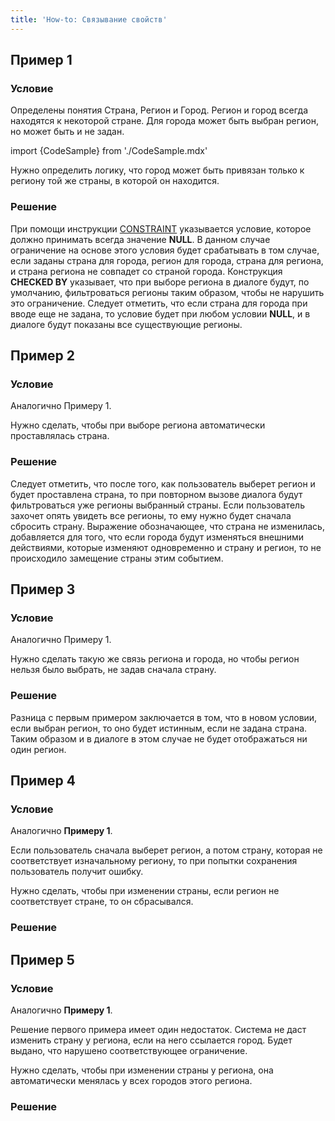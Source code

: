 ```yaml
---
title: 'How-to: Связывание свойств'
---
```


## Пример 1

### Условие

Определены понятия Страна, Регион и Город. Регион и город всегда находятся к некоторой стране. Для города может быть выбран регион, но может быть и не задан.

import {CodeSample} from './CodeSample.mdx'

<CodeSample url="https://ru-documentation.lsfusion.org/sample?file=UseCaseDependentProperties&block=sample1"/>

Нужно определить логику, что город может быть привязан только к региону той же страны, в которой он находится.

### Решение

<CodeSample url="https://ru-documentation.lsfusion.org/sample?file=UseCaseDependentProperties&block=solution1"/>

При помощи инструкции [CONSTRAINT](CONSTRAINT_instruction.md) указывается условие, которое должно принимать всегда значение **NULL**. В данном случае ограничение на основе этого условия будет срабатывать в том случае, если заданы страна для города, регион для города, страна для региона, и страна региона не совпадет со страной города. Конструкция **CHECKED BY** указывает, что при выборе региона в диалоге будут, по умолчанию, фильтроваться регионы таким образом, чтобы не нарушить это ограничение. Следует отметить, что если страна для города при вводе еще не задана, то условие будет при любом условии **NULL**, и в диалоге будут показаны все существующие регионы.

## Пример 2

### Условие

Аналогично Примеру 1.

Нужно сделать, чтобы при выборе региона автоматически проставлялась страна.

### Решение

<CodeSample url="https://ru-documentation.lsfusion.org/sample?file=UseCaseDependentProperties&block=solution2"/>

Следует отметить, что после того, как пользователь выберет регион и будет проставлена страна, то при повторном вызове диалога будут фильтроваться уже регионы выбранный страны. Если пользователь захочет опять увидеть все регионы, то ему нужно будет сначала сбросить страну. Выражение обозначающее, что страна не изменилась, добавляется для того, что если города будут изменяться внешними действиями, которые изменяют одновременно и страну и регион, то не происходило замещение страны этим событием.

## Пример 3

### Условие

Аналогично Примеру 1.

Нужно сделать такую же связь региона и города, но чтобы регион нельзя было выбрать, не задав сначала страну.

### Решение

<CodeSample url="https://ru-documentation.lsfusion.org/sample?file=UseCaseDependentProperties&block=solution3"/>

Разница с первым примером заключается в том, что в новом условии, если выбран регион, то оно будет истинным, если не задана страна. Таким образом и в диалоге в этом случае не будет отображаться ни один регион.

## Пример 4

### Условие

Аналогично **Примеру 1**.

Если пользователь сначала выберет регион, а потом страну, которая не соответствует изначальному региону, то при попытки сохранения пользователь получит ошибку.

Нужно сделать, чтобы при изменении страны, если регион не соответствует стране, то он сбрасывался.

### Решение

<CodeSample url="https://ru-documentation.lsfusion.org/sample?file=UseCaseDependentProperties&block=solution4"/>

## Пример 5

### Условие

Аналогично **Примеру 1**.

Решение первого примера имеет один недостаток. Система не даст изменить страну у региона, если на него ссылается город. Будет выдано, что нарушено соответствующее ограничение.

Нужно сделать, чтобы при изменении страны у региона, она автоматически менялась у всех городов этого региона.

### Решение

<CodeSample url="https://ru-documentation.lsfusion.org/sample?file=UseCaseDependentProperties&block=solution5"/>
